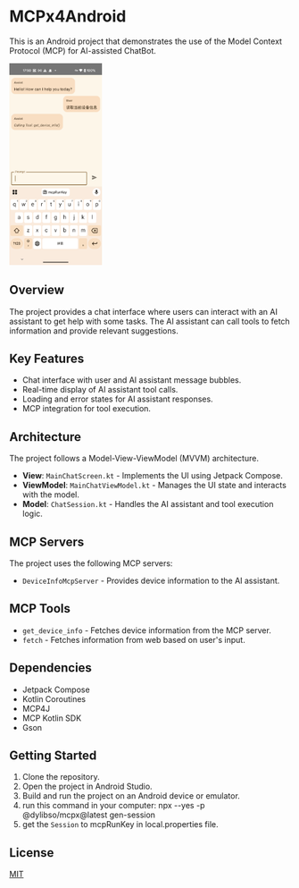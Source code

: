 # MCPx4Android

This is an Android project that demonstrates the use of the Model Context Protocol (MCP) for AI-assisted ChatBot.

<img src="./snapshots/Screenshot_20250505_175028.png" alt="img" style="width: 33%;" />

## Overview

The project provides a chat interface where users can interact with an AI assistant to get help with some tasks. The AI assistant can call tools to fetch information and provide relevant suggestions.

## Key Features

*   Chat interface with user and AI assistant message bubbles.
*   Real-time display of AI assistant tool calls.
*   Loading and error states for AI assistant responses.
*   MCP integration for tool execution.

## Architecture

The project follows a Model-View-ViewModel (MVVM) architecture.

*   **View**: `MainChatScreen.kt` - Implements the UI using Jetpack Compose.
*   **ViewModel**: `MainChatViewModel.kt` - Manages the UI state and interacts with the model.
*   **Model**: `ChatSession.kt` - Handles the AI assistant and tool execution logic.

## MCP Servers

The project uses the following MCP servers:

*   `DeviceInfoMcpServer` - Provides device information to the AI assistant.

## MCP Tools

* `get_device_info` - Fetches device information from the MCP server.
* `fetch` - Fetches information from web based on user's input.

## Dependencies

*   Jetpack Compose
*   Kotlin Coroutines
*   MCP4J
*   MCP Kotlin SDK
*   Gson

## Getting Started

1.  Clone the repository.
2.  Open the project in Android Studio.
3.  Build and run the project on an Android device or emulator.
4.  run this command in your computer: npx --yes -p @dylibso/mcpx@latest gen-session
5.  get the `Session` to mcpRunKey in local.properties file.

## License

[MIT](LICENSE)
